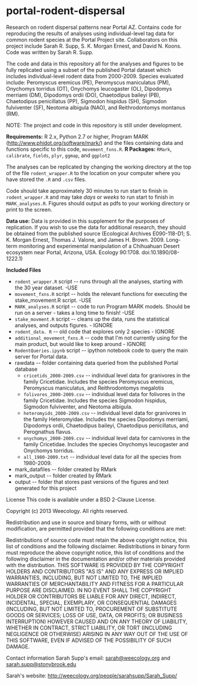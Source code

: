 portal-rodent-dispersal
=======================

Research on rodent dispersal patterns near Portal AZ. 
Contains code for reproducing the results of analyses using individual-level tag data for common rodent species at the Portal Project site. 
Collaborators on this project include Sarah R. Supp, S. K. Morgan Ernest, and David N. Koons. 
Code was written by Sarah R. Supp.

The code and data in this repository all for the analyses and figures to be fully replicated using a subset of the published 
Portal dataset which includes individual-level rodent data from 2000-2009. 
Species evaluated include: Peromyscus eremicus (PE), Peromyscus maniculatus (PM), Onychomys torridus (OT), 
Onychomys leucogaster (OL), Dipodomys merriami (DM), Dipodomys ordii (DO), Chaetodipus baileyi (PB), 
Chaetodipus penicillatus (PP), Sigmodon hispidus (SH), Sigmodon fulviventer (SF), Neotoma albigula (NAO), 
and Reithrodontomys montanus (RM).

NOTE: The project and code in this repository is still under development. 

**Requirements:** R 2.x, Python 2.7 or higher, Program MARK (http://www.phidot.org/software/mark/) and the files
containing data and functions specific to this code, `movement_fxns.R`. 
**R Packages:** `RMark`, `calibrate`, `fields`, `plyr`, `ggmap`, and `ggplot2`

The analyses can be replicated by changing the working directory at the top of the file `rodent_wrapper.R` to the 
location on your computer where you have stored the `.R` and `.csv` files.

Code should take approximately 30 minutes to run start to finish in `rodent_wrapper.R` and may take *days* or *weeks* to run start to finish in `MARK_analyses.R`. 
Figures should output as pdfs to your working directory or print to the screen. 

**Data use:** Data is provided in this supplement for the purposes of replication. 
If you wish to use the data for additional research, they should be obtained from the published source 
(Ecological Archives E090-118-D1; S. K. Morgan Ernest, Thomas J. Valone, and James H. Brown. 2009. Long-term monitoring 
and experimental manipulation of a Chihuahuan Desert ecosystem near Portal, Arizona, USA. Ecology 90:1708. doi:10.1890/08-1222.1)

**Included Files**
* `rodent_wrapper.R` script -- runs through all the analyses, starting with the 30 year dataset. -USE
* `movement_fxns.R` script -- holds the relevant functions for executing the stake_movement.R script. -USE
* `MARK_analyses.R` script -- code to run Program MARK models. Should be run on a server - takes a long time to finish! -USE
* `stake_movment.R` script -- cleans up the data, runs the statistical analyses, and outputs figures. - IGNORE
* `rodent_data. R`  -- old code that explores only 2 species - IGNORE
* `additional_movement_fxns.R` -- code that I'm not currently using for the main product, but would like to keep around - IGNORE
* `RodentQueries.ipynb` script -- ipython notebook code to query the main server for Portal data.
* rawdata -- folder containing data queried from the published Portal database
  * `cricetids_2000-2009.csv` -- individual level data for granivores in the family Cricetidae. Includes the species Peromyscus eremicus, Peromyscus maniculatus, and Reithrodontomys megalotis
  * `folivores_2000-2009.csv` -- individual level data for folivores in the family Cricetidae. Includes the species Sigmodon hispidus, Sigmodon fulviventer, and Neotoma albigula.
  * `heteromyids_2000-2009.csv` -- individual level data for granivores in the family Heteromyidae. Includes the species Dipodomys merriami, Dipodomys ordii, Chaetodipus baileyi, Chaetodipus penicillatus, and Perognathus flavus.
  * `onychomys_2000-2009.csv` -- individual level data for carnivores in the family Cricetidae. Includes the species Onychomys leucogaster and Onychomys torridus.
  * `all_1980-2009.txt` -- individual level data for all the species from 1980-2009.
* mark_datafiles -- folder created by RMark
* mark_output -- folder created by RMark
* output -- folder that stores past versions of the figures and text generated for this project

License
This code is available under a BSD 2-Clause License.

Copyright (c) 2013 Weecology. All rights reserved.

Redistribution and use in source and binary forms, with or without modification, are permitted provided that the following conditions are met:

Redistributions of source code must retain the above copyright notice, this list of conditions and the following disclaimer. 
Redistributions in binary form must reproduce the above copyright notice, this list of conditions and the following 
disclaimer in the documentation and/or other materials provided with the distribution. 
THIS SOFTWARE IS PROVIDED BY THE COPYRIGHT HOLDERS AND CONTRIBUTORS "AS IS" AND ANY EXPRESS OR IMPLIED WARRANTIES, 
INCLUDING, BUT NOT LIMITED TO, THE IMPLIED WARRANTIES OF MERCHANTABILITY AND FITNESS FOR A PARTICULAR PURPOSE ARE 
DISCLAIMED. IN NO EVENT SHALL THE COPYRIGHT HOLDER OR CONTRIBUTORS BE LIABLE FOR ANY DIRECT, INDIRECT, INCIDENTAL, 
SPECIAL, EXEMPLARY, OR CONSEQUENTIAL DAMAGES (INCLUDING, BUT NOT LIMITED TO, PROCUREMENT OF SUBSTITUTE GOODS OR SERVICES; 
LOSS OF USE, DATA, OR PROFITS; OR BUSINESS INTERRUPTION) HOWEVER CAUSED AND ON ANY THEORY OF LIABILITY, WHETHER IN 
CONTRACT, STRICT LIABILITY, OR TORT (INCLUDING NEGLIGENCE OR OTHERWISE) ARISING IN ANY WAY OUT OF THE USE OF THIS 
SOFTWARE, EVEN IF ADVISED OF THE POSSIBILITY OF SUCH DAMAGE.

Contact information
Sarah Supp's email: sarah@weecology.org and sarah.supp@stonybrook.edu

Sarah's website: http://weecology.org/people/sarahsupp/Sarah_Supp/
